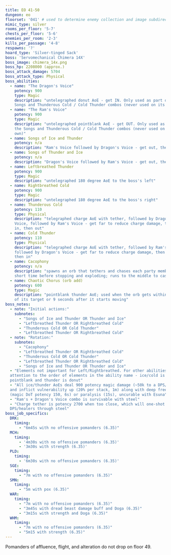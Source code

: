 ```yaml
---
title: EO 41-50
dungeon: eo
floorset: '041' # used to determine enemy collection and image subdirectory
mimic_type: silver
rooms_per_floor: '5-7'
chests_per_floor: '5-6'
enemies_per_room: '2-3'
kills_per_passage: '4-8'
respawns: '?'
hoard_type: 'Silver-tinged Sack'
boss: 'Servomechanical Chimera 14X'
boss_image: chimera_14x.png
boss_hp: 2208000 (approx.)
boss_attack_damage: 5704
boss_attack_type: Physical
boss_abilities:
  - name: "The Dragon's Voice"
    potency: 900
    type: Magic
    description: "untelegraphed donut AoE - get IN. Only used as part of the
    Songs and Thunderous Cold / Cold Thunder combos (never used on its own)"
  - name: "The Ram's Voice"
    potency: 900
    type: Magic
    description: "untelegraphed pointblank AoE - get OUT. Only used as part of
    the Songs and Thunderous Cold / Cold Thunder combos (never used on its
    own)"
  - name: Songs of Ice and Thunder
    potency: n/a
    description: "Ram's Voice followed by Dragon's Voice - get out, then in"
  - name: Songs of Thunder and Ice
    potency: n/a
    description: "Dragon's Voice followed by Ram's Voice - get out, then in"
  - name: Leftbreathed Thunder
    potency: 900
    type: Magic
    description: "untelegraphed 180 degree AoE to the boss's left"
  - name: Rightbreathed Cold
    potency: 900
    type: Magic
    description: "untelegraphed 180 degree AoE to the boss's right"
  - name: Thunderous Cold
    potency: 110
    type: Physical
    description: "telegraphed charge AoE with tether, followed by Dragon's
    Voice, followed by Ram's Voice - get far to reduce charge damage, then get
    in, then out"
  - name: Cold Thunder
    potency: 110
    type: Physical
    description: "telegraphed charge AoE with tether, followed by Ram's Voice,
    followed by Dragon's Voice - get far to reduce charge damage, then get out,
    then in"
  - name: Cacophony
    potency: n/a
    description: "spawns an orb that tethers and chases each party member for a
    short time before stopping and exploding; runs to the middle to cast this"
  - name: Chaotic Chorus (orb add)
    potency: 600
    type: Magic
    description: "pointblank thunder AoE; used when the orb gets within range
    of its target or 9 seconds after it starts moving"
boss_notes:
  - note: "Initial actions:"
    subnotes:
      - "Songs of Ice and Thunder OR Thunder and Ice"
      - "Leftbreathed Thunder OR Rightbreathed Cold"
      - "Thunderous Cold OR Cold Thunder"
      - "Leftbreathed Thunder OR Rightbreathed Cold"
  - note: "Rotation:"
    subnotes:
      - "Cacophony"
      - "Leftbreathed Thunder OR Rightbreathed Cold"
      - "Thunderous Cold OR Cold Thunder"
      - "Leftbreathed Thunder OR Rightbreathed Cold"
      - "Songs of Ice and Thunder OR Thunder and Ice"
  - "Elements not important for Left/Rightbreathed. For other abilities, pay
  attention to the order of elements in the ability name - ice/cold is
  pointblank and thunder is donut"
  - "All ice/thunder AoEs deal 900 potency magic damage (~50k to a DPS/healer)
  and inflict vulnerability up (20% per stack, 1m) along with deep freeze
  (magic DoT potency 150, 6s) or paralysis (15s), uncurable with Esuna"
  - "Ram's + Dragon's Voice combo is survivable with steel"
  - "Charge tether is potency 2700 when too close, which will one-shot
  DPS/healers through steel"
boss_job_specifics:
  DRK:
    timing:
      - "6m45s with no offensive pomanders (6.35)"
  MCH:
    timing:
      - '4m30s with no offensive pomanders (6.35)'
      - '3m30s with strength (6.35)'
  PLD:
    timing:
      - '6m30s with no offensive pomanders (6.35)'
  SGE:
    timing:
      - "7m with no offensive pomanders (6.35)"
  SMN:
    timing:
      - "5m with pox (6.35)"
  WAR:
    timing:
      - "7m with no offensive pomanders (6.35)"
      - "3m45s with dread beast damage buff and Doga (6.35)"
      - "3m15s with strength and Doga (6.35)"
  WHM:
    timing:
      - "7m with no offensive pomanders (6.35)"
      - "5m15 with strength (6.35)"
---
```


Pomanders of affluence, flight, and alteration do not drop on floor 49.
